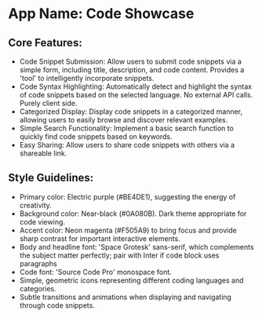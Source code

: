 # **App Name**: Code Showcase

## Core Features:

- Code Snippet Submission: Allow users to submit code snippets via a simple form, including title, description, and code content. Provides a 'tool' to intelligently incorporate snippets.
- Code Syntax Highlighting: Automatically detect and highlight the syntax of code snippets based on the selected language. No external API calls. Purely client side.
- Categorized Display: Display code snippets in a categorized manner, allowing users to easily browse and discover relevant examples.
- Simple Search Functionality: Implement a basic search function to quickly find code snippets based on keywords.
- Easy Sharing: Allow users to share code snippets with others via a shareable link.

## Style Guidelines:

- Primary color: Electric purple (#BE4DE1), suggesting the energy of creativity.
- Background color: Near-black (#0A080B). Dark theme appropriate for code viewing.
- Accent color: Neon magenta (#F505A9) to bring focus and provide sharp contrast for important interactive elements.
- Body and headline font: 'Space Grotesk' sans-serif, which complements the subject matter perfectly; pair with Inter if code block uses paragraphs
- Code font: 'Source Code Pro' monospace font.
- Simple, geometric icons representing different coding languages and categories.
- Subtle transitions and animations when displaying and navigating through code snippets.